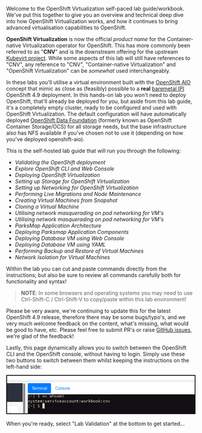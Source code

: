 Welcome to the OpenShift Virtualization self-paced lab guide/workbook. We've put this together to give you an overview and technical deep dive into how OpenShift Virtualization works, and how it continues to bring advanced virtualisation capabilities to OpenShift.

**OpenShift Virtualization** is now the official *product name* for the Container-native Virtualization operator for OpenShift. This has more commonly been referred to as "**CNV**" and is the downstream offering for the upstream [Kubevirt project](https://kubevirt.io/). While some aspects of this lab will still have references to "CNV", any reference to "CNV", "Container-native Virtualization" and "OpenShift Virtualization" can be *somewhat* used interchangeably.

In these labs you'll utilise a virtual environment built with the [OpenShift AIO](https://github.com/RHFieldProductManagement/openshift-aio) concept that mimic as close as (feasibly) possible to a **real** [baremetal IPI](https://metal3.io/) OpenShift 4.9 deployment. In this hands-on lab you won't need to deploy OpenShift, that'll already be deployed for you, but aside from this lab guide, it's a completely empty cluster, ready to be configured and used with OpenShift Virtualization. The default configuration will have automatically deployed [OpenShift Data Foundation](https://www.redhat.com/en/technologies/cloud-computing/openshift-data-foundation) (formerly known as OpenShift Container Storage/OCS) for all storage needs, but the base infrastructure also has NFS available if you've chosen not to use it (depending on how you've deployed openshift-aio).

This is the self-hosted lab guide that will run you through the following:

- *Validating the OpenShift deployment*
- *Explore OpenShift CLI and Web Console*
- *Deploying OpenShift Virtualization*
- *Setting up Storage for OpenShift Virtualization*
- *Setting up Networking for OpenShift Virtualization*
- *Performing Live Migrations and Node Maintenance*
- *Creating Virtual Machines from Snapshot*
- *Cloning a Virtual Machine*
- *Utilising network masquerading on pod networking for VM's*
- *Utilising network masquerading on pod networking for VM's*
- *ParksMap Application Architecture*
- *Deploying Parksmap Application Components*
- *Deploying Database VM using Web Console*
- *Deploying Database VM using YAML*
- *Performing Backup and Restore of Virtual Machines*
- *Network Isolation for Virtual Machines*

Within the lab you can cut and paste commands directly from the instructions; but also be sure to review all commands carefully both for functionality and syntax!

> **NOTE**: In some browsers and operating systems you may need to use Ctrl-Shift-C / Ctrl-Shift-V to copy/paste within this lab environment!

Please be very aware, we're continuing to update this for the latest OpenShift 4.9 release, therefore there may be some bugs/typo's, and we very much welcome feedback on the content, what's missing, what would be good to have, etc. Please feel free to submit PR's or raise [GitHub issues](https://github.com/RHFieldProductManagement/openshift-aio/issues/new), we're glad of the feedback!

Lastly, this page dynamically allows you to switch between the OpenShift CLI and the OpenShift console, without having to login. Simply use these two buttons to switch between them whilst keeping the instructions on the left-hand side:

<img src="img/terminal-window.png" style="border:2px solid black"/>

When you're ready, select "Lab Validation" at the bottom to get started...

